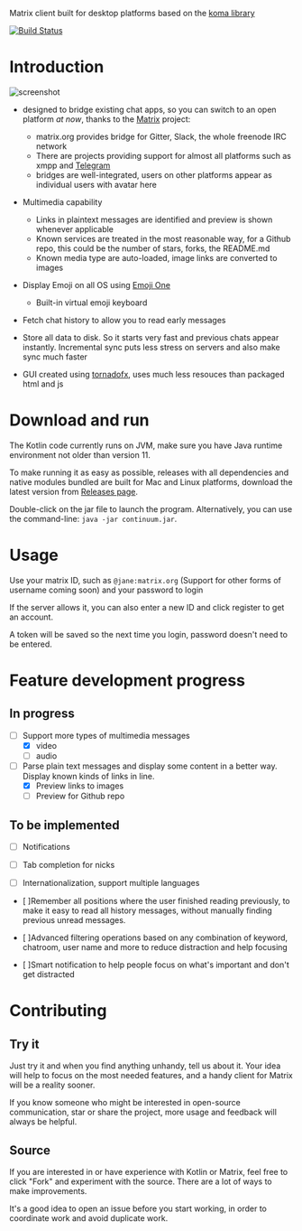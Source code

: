 Matrix client built for desktop platforms based on the [koma library](https://github.com/koma-im/koma-library)

[![Build Status](https://travis-ci.org/koma-im/continuum-desktop.svg?branch=master)](https://travis-ci.org/koma-im/continuum-desktop)

# Introduction

![screenshot](https://continuum.link/screenshots/primary-preview.png)

* designed to bridge existing chat apps, so you can switch to an open platform _at now_, thanks to the [Matrix](https://matrix.org/) project:
  * matrix.org provides bridge for Gitter, Slack, the whole freenode IRC network
  * There are projects providing support for almost all platforms such as xmpp and [Telegram](https://github.com/tulir/mautrix-telegram)
  * bridges are well-integrated, users on other platforms appear as individual users with avatar here
* Multimedia capability
  * Links in plaintext messages are identified and preview is shown whenever applicable
  * Known services are treated in the most reasonable way, for a Github repo, this could be the number of stars, forks, the README.md
  * Known media type are auto-loaded, image links are converted to images

* Display Emoji on all OS using [Emoji One](https://github.com/emojione/emojione/)
  * Built-in virtual emoji keyboard

* Fetch chat history to allow you to read early messages

* Store all data to disk. So it starts very fast and previous chats appear instantly. Incremental sync puts less stress on servers and also make sync much faster

* GUI created using [tornadofx](https://github.com/edvin/tornadofx), uses much less resouces than packaged html and js

# Download and run

The Kotlin code currently runs on JVM, make sure you have Java runtime environment not older than version 11.

To make running it as easy as possible,
releases with all dependencies and native modules bundled are
built for Mac and Linux platforms, download the latest version from
[Releases page](https://github.com/koma-im/continuum-desktop/releases).

Double-click on the jar file to launch the program.
Alternatively, you can use the command-line: `java -jar continuum.jar`.

# Usage

Use your matrix ID, such as `@jane:matrix.org` (Support for other forms of username coming soon) and your password to login

If the server allows it, you can also enter a new ID and click register to get an account.

A token will be saved so the next time you login, password doesn't need to be entered.


# Feature development progress

## In progress

- [ ] Support more types of multimedia messages
  - [x] video
  - [ ] audio

- [ ] Parse plain text messages and display some content in a better way. Display known kinds of links in line.
  - [x] Preview links to images
  - [ ] Preview for Github repo

## To be implemented

- [ ] Notifications

- [ ] Tab completion for nicks

- [ ] Internationalization, support multiple languages

- [ ]Remember all positions where the user finished reading previously, to make it easy to read all history messages, without manually finding previous unread messages.

- [ ]Advanced filtering operations based on any combination of keyword, chatroom, user name and more to reduce distraction and help focusing

- [ ]Smart notification to help people focus on what's important and don't get distracted


# Contributing

## Try it

Just try it and when you find anything unhandy, tell us about it.
Your idea will help to focus on the most needed features, and a handy client for Matrix will be a reality sooner.

If you know someone who might be interested in open-source communication, star or share the project, more usage and feedback will always be helpful.

## Source

If you are interested in or have experience with Kotlin or Matrix, feel free to click "Fork" and experiment with the source.
There are a lot of ways to make improvements.

It's a good idea to open an issue before you start working, in order to coordinate work and avoid duplicate work.
